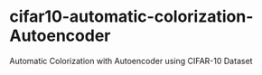 # cifar10-automatic-colorization-Autoencoder
Automatic Colorization with Autoencoder using CIFAR-10 Dataset

